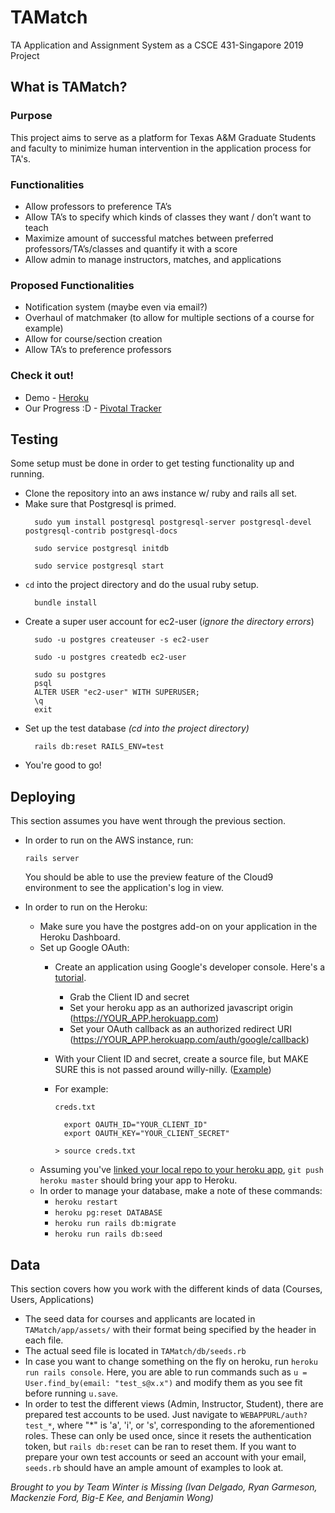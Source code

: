 # TAMatch
TA Application and Assignment System as a CSCE 431-Singapore 2019 Project

## What is TAMatch?
### Purpose
This project aims to serve as a platform for Texas A&M Graduate Students and faculty to
minimize human intervention in the application process for TA's.

### Functionalities
- Allow professors to preference TA’s
- Allow TA’s to specify which kinds of classes they want / don’t want to teach
- Maximize amount of successful matches between preferred professors/TA’s/classes and quantify it with a score
- Allow admin to manage instructors, matches, and applications

### Proposed Functionalities
- Notification system (maybe even via email?)
- Overhaul of matchmaker (to allow for multiple sections of a course for example)
- Allow for course/section creation
- Allow TA’s to preference professors

### Check it out!
- Demo - [Heroku](https://young-lowlands-69353.herokuapp.com/)
- Our Progress :D - [Pivotal Tracker](https://www.pivotaltracker.com/n/projects/2234694)

## Testing
Some setup must be done in order to get testing functionality up and running.

- Clone the repository into an aws instance w/ ruby and rails all set.
- Make sure that Postgresql is primed.
  ```
    sudo yum install postgresql postgresql-server postgresql-devel postgresql-contrib postgresql-docs
  ```
  ```
    sudo service postgresql initdb
  ```
  ```
    sudo service postgresql start
  ```
- `cd` into the project directory and do the usual ruby setup.
  ```
    bundle install
  ```
- Create a super user account for ec2-user (_ignore the directory errors_)
  ```
    sudo -u postgres createuser -s ec2-user
  ```
  ```
    sudo -u postgres createdb ec2-user
  ```
  ```
    sudo su postgres
    psql
    ALTER USER "ec2-user" WITH SUPERUSER;
    \q
    exit
  ```
- Set up the test database *(cd into the project directory)*
  ```
    rails db:reset RAILS_ENV=test
  ```
- You're good to go!

## Deploying
This section assumes you have went through the previous section. 

- In order to run on the AWS instance, run:
  ```
  rails server
  ```
  You should be able to use the preview feature of the Cloud9 environment to see the application's log in view.

- In order to run on the Heroku:
  - Make sure you have the postgres add-on on your application in the Heroku Dashboard.
  - Set up Google OAuth:
    - Create an application using Google's developer console. Here's a [tutorial](https://developers.google.com/identity/protocols/OAuth2UserAgent).
      - Grab the Client ID and secret
      - Set your heroku app as an authorized javascript origin (https://YOUR_APP.herokuapp.com)
      - Set your OAuth callback as an authorized redirect URI (https://YOUR_APP.herokuapp.com/auth/google/callback)
    - With your Client ID and secret, create a source file, but MAKE SURE this is not passed around willy-nilly. ([Example](https://stackoverflow.com/questions/19331497/set-environment-variables-from-file-of-key-pair-values))
    - For example:

      `creds.txt`
      ```
        export OAUTH_ID="YOUR_CLIENT_ID"
        export OAUTH_KEY="YOUR_CLIENT_SECRET"
      ```
      ```
      > source creds.txt
      ```
  - Assuming you've [linked your local repo to your heroku app](https://devcenter.heroku.com/articles/git#prerequisites-install-git-and-the-heroku-cli), `git push heroku master` should bring your app to Heroku.
  - In order to manage your database, make a note of these commands:
    - `heroku restart`
    - `heroku pg:reset DATABASE`
    - `heroku run rails db:migrate`
    - `heroku run rails db:seed`
   
## Data
This section covers how you work with the different kinds of data (Courses, Users, Applications)
- The seed data for courses and applicants are located in `TAMatch/app/assets/` with their format being specified by the header in each file.
- The actual seed file is located in `TAMatch/db/seeds.rb`
- In case you want to change something on the fly on heroku, run `heroku run rails console`. Here, you are able to run commands such as `u = User.find_by(email: "test_s@x.x")` and modify them as you see fit before running `u.save`.
- In order to test the different views (Admin, Instructor, Student), there are prepared test accounts to be used. Just navigate to `WEBAPPURL/auth?test_*`, where "*" is 'a', 'i', or 's', corresponding to the aforementioned roles. These can only be used once, since it resets the authentication token, but `rails db:reset` can be ran to reset them. If you want to prepare your own test accounts or seed an account with your email, `seeds.rb` should have an ample amount of examples to look at.

*Brought to you by Team Winter is Missing (Ivan Delgado, Ryan Garmeson, Mackenzie Ford, Big-E Kee, and Benjamin Wong)*
